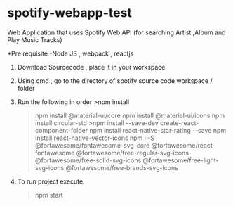 # spotify-webapp-test
Web Application that uses Spotify Web API (for searching Artist ,Album and Play Music Tracks)

*Pre requisite 
    -Node JS , webpack , reactjs
1. Download Sourcecode , place it in your workspace
2. Using cmd , go to the directory of spotify source code workspace / folder
3. Run the following in order
    	>npm install
	>npm install @material-ui/core 
	>npm install @material-ui/icons
	>npm install circular-std
      	>npm install --save-dev create-react-component-folder
	>npm install react-native-star-rating --save
	>npm install react-native-vector-icons
	>npm i -S @fortawesome/fontawesome-svg-core @fortawesome/react-fontawesome @fortawesome/free-regular-svg-icons @fortawesome/free-solid-svg-icons @fortawesome/free-light-svg-icons @fortawesome/free-brands-svg-icons

4. To run project execute:
    >npm start


